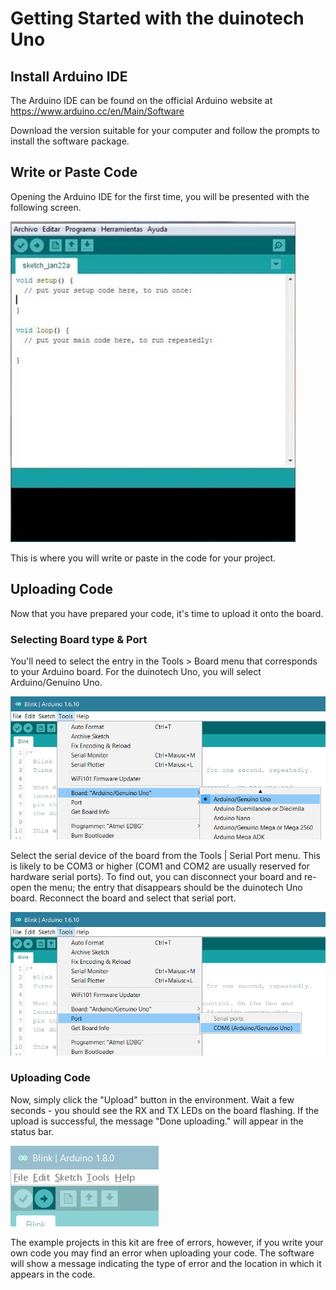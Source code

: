 # Getting Started with the duinotech Uno

## Install Arduino IDE
The Arduino IDE can be found on the official Arduino website at https://www.arduino.cc/en/Main/Software

Download the version suitable for your computer and follow the prompts to install the software package.

## Write or Paste Code 
Opening the Arduino IDE for the first time, you will be presented with the following screen.

![alt text](images/ide-main.jpg "IDE Main Screen")

This is where you will write or paste in the code for your project.

## Uploading Code
Now that you have prepared your code, it's time to upload it onto the board.

### Selecting Board type & Port
You'll need to select the entry in the Tools > Board menu that corresponds to your Arduino board. For the duinotech Uno, you will select Arduino/Genuino Uno.

![alt text](images/board-type.jpg "Board Type")

Select the serial device of the board from the Tools | Serial Port menu. This is likely to be COM3 or higher (COM1 and COM2 are usually reserved for hardware serial ports). To find out, you can disconnect your board and re-open the menu; the entry that disappears should be the duinotech Uno board. Reconnect the board and select that serial port.

![alt text](images/selecting-port.jpg "Selecting Port")

### Uploading Code
Now, simply click the "Upload" button in the environment. Wait a few seconds - you should see the RX and TX LEDs on the board flashing. If the upload is successful, the message "Done uploading." will appear in the status bar. 

![alt text](images/uploading-code.png "Uploading Code")

The example projects in this kit are free of errors, however, if you write your own code you may find an error when uploading your code. The software will show a message indicating the type of error and the location in which it appears in the code.